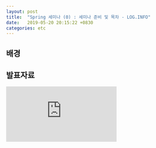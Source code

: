 ```yaml
---
layout: post
title:  "Spring 세미나 (0) : 세미나 준비 및 목차 - LOG.INFO"
date:   2019-05-20 20:15:22 +0830
categories: etc
---
```


## 배경

## 발표자료

<embed src="https://heechanyang.github.io/sample.pdf" type="application/pdf" />